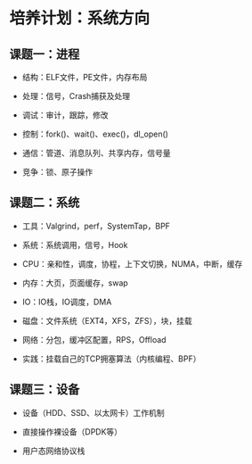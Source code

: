 
# 培养计划：系统方向



## 课题一：进程

- 结构：ELF文件，PE文件，内存布局

- 处理：信号，Crash捕获及处理

- 调试：审计，跟踪，修改

- 控制：fork()、wait()、exec()，dl_open()

- 通信：管道、消息队列、共享内存，信号量

- 竞争：锁、原子操作



## 课题二：系统

- 工具：Valgrind，perf，SystemTap，BPF

- 系统：系统调用，信号，Hook

- CPU：亲和性，调度，协程，上下文切换，NUMA，中断，缓存

- 内存：大页，页面缓存，swap

- IO：IO栈，IO调度，DMA

- 磁盘：文件系统（EXT4，XFS，ZFS），块，挂载

- 网络：分包，缓冲区配置，RPS，Offload

- 实践：挂载自己的TCP拥塞算法（内核编程、BPF）



## 课题三：设备

- 设备（HDD、SSD、以太网卡）工作机制

- 直接操作裸设备（DPDK等）

- 用户态网络协议栈
